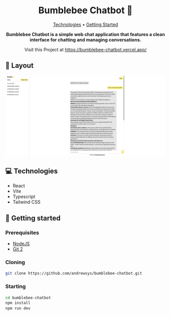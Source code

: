 <h1 align="center" style="font-weight: bold;">Bumblebee Chatbot 🐝</h1>

<p align="center">
 <a href="#tech">Technologies</a> • 
 <a href="#started">Getting Started</a> 
</p>

<p align="center">
    <b>Bumblebee Chatbot is a simple web chat application that features a clean interface for chatting and managing conversations.</b>
</p>

<p align="center">
    Visit this Project at <a href="https://bumblebee-chatbot.vercel.app/">https://bumblebee-chatbot.vercel.app/</a>
</p>

<h2 id="layout">🎨 Layout</h2>

<p align="center">
    <img src="./public/github/main.png" alt="Image displaying the main page of the application" width="500px">
</p>

<h2 id="technologies">💻 Technologies</h2>

- React
- Vite
- Typescript
- Tailwind CSS

<h2 id="started">🚀 Getting started</h2>

<h3>Prerequisites</h3>

- [NodeJS](https://github.com/)
- [Git 2](https://github.com)

<h3>Cloning</h3>

```bash
git clone https://github.com/andrewsys/bumblebee-chatbot.git
```

<h3>Starting</h3>

```bash
cd bumblebee-chatbot
npm install
npm run dev
```